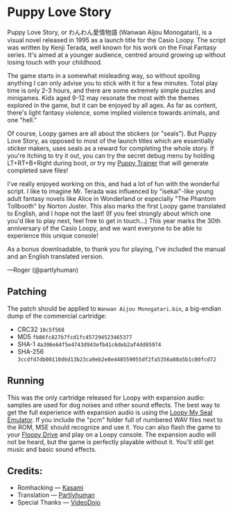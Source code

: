 # Puppy Love Story

Puppy Love Story, or わんわん愛情物語 (Wanwan Aijou Monogatari), is a visual novel released in 1995 as a launch title for the Casio Loopy. The script was written by Kenji Terada, well known for his work on the Final Fantasy series. It's aimed at a younger audience, centred around growing up without losing touch with your childhood.

The game starts in a somewhat misleading way, so without spoiling anything I can only advise you to stick with it for a few minutes. Total play time is only 2-3 hours, and there are some extremely simple puzzles and minigames. Kids aged 9-12 may resonate the most with the themes explored in the game, but it can be enjoyed by all ages. As far as content, there's light fantasy violence, some implied violence towards animals, and one "hell."

Of course, Loopy games are all about the stickers (or "seals"). But Puppy Love Story, as opposed to most of the launch titles which are essentially sticker makers, uses seals as a reward for completing the whole story. If you're itching to try it out, you can try the secret debug menu by holding LT+RT+B+Right during boot, or try my [Puppy Trainer](https://wan.loopy.land/en) that will generate completed save files!

I've really enjoyed working on this, and had a lot of fun with the wonderful script. I like to imagine Mr. Terada was influenced by "isekai"-like young adult fantasy novels like Alice in Wonderland or especially "The Phantom Tollbooth" by Norton Juster. This also marks the first Loopy game translated to English, and I hope not the last! (If you feel strongly about which one you'd like to play next, feel free to get in touch…) This year marks the 30th anniversary of the Casio Loopy, and we want everyone to be able to experience this unique console!

As a bonus downloadable, to thank you for playing, I've included the manual and an English translated version.

—Roger (@partlyhuman)

## Patching

The patch should be applied to `Wanwan Aijou Monogatari.bin`, a big-endian dump of the commercial cartridge:

* CRC32 `10c5f568`
* MD5 `fb86fc827b7fcd1fc457294523465377`
* SHA-1 `4a306e64f5e4743d943efb41c6deb2af4dd85974`
* SHA-256 `3ccdfd7db00110d6d13b23ca9eb2e8e448559055df2fa5356a80a5b1c00fcd72`

## Running

This was the only cartridge released for Loopy with expansion audio: samples are used for dog noises and other sound effects. The best way to get the full experience with expansion audio is using the [Loopy My Seal Emulator](https://github.com/partlyhuman/LoopyMSE). If you include the "pcm" folder full of numbered WAV files next to the ROM, MSE should recognize and use it. You can also flash the game to your [Floopy Drive](https://github.com/partlyhuman/floopydrive) and play on a Loopy console. The expansion audio will not be heard, but the game is perfectly playable without it. You'll still get music and basic sound effects.

## Credits:

* Romhacking — [Kasami](https://kasami.net)
* Translation — [Partlyhuman](https://partlyhuman.com)
* Special Thanks — [VideoDojo](https://www.youtube.com/@VideoDojoPro)